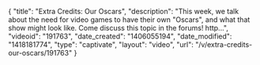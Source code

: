 {
    "title": "Extra Credits: Our Oscars",
    "description": "This week, we talk about the need for video games to have their own \"Oscars\", and what that show might look like. Come discuss this topic in the forums! http...",
    "videoid": "191763",
    "date_created": "1406055194",
    "date_modified": "1418181774",
    "type": "captivate",
    "layout": "video",
    "url": "\/v\/extra-credits-our-oscars\/191763"
}